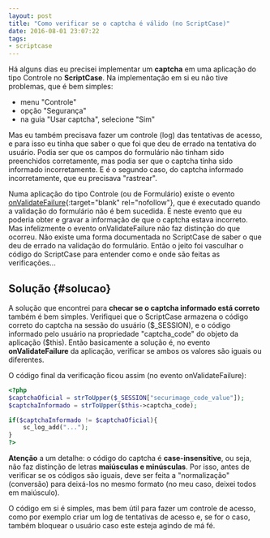 ```yaml
---
layout: post
title: "Como verificar se o captcha é válido (no ScriptCase)"
date: 2016-08-01 23:07:22
tags:
- scriptcase
---
```


Há alguns dias eu precisei implementar um **captcha** em uma aplicação do tipo Controle no **ScriptCase**. Na implementação em si eu não tive problemas, que é bem simples: 

* menu "Controle"
* opção "Segurança"
* na guia "Usar captcha", selecione "Sim"

Mas eu também precisava fazer um controle (log) das tentativas de acesso, e para isso eu tinha que saber o que foi que deu de errado na tentativa do usuário. Podia ser que os campos do formulário não tinham sido preenchidos corretamente, mas podia ser que o captcha tinha sido informado incorretamente. E é o segundo caso, do captcha informado incorretamente, que eu precisava "rastrear".

Numa aplicação do tipo Controle (ou de Formulário) existe o evento [onValidateFailure](http://www.scriptcase.com.br/docs/pt_br/v81/manual_mp.htm#aplicacoes-de-formularios/formularios/eventos/eventos){:target="blank" rel="nofollow"}, que é executado quando a validação do formulário não é bem sucedida. É neste evento que eu poderia obter e gravar a informação de que o captcha estava incorreto. Mas infelizmente o evento onValidateFailure não faz distinção do que ocorreu. Não existe uma forma documentada no ScriptCase de saber o que deu de errado na validação do formulário. Então o jeito foi vasculhar o código do ScriptCase para entender como e onde são feitas as verificações...

## Solução {#solucao}

A solução que encontrei para **checar se o captcha informado está correto** também é bem simples. Verifiquei que o ScriptCase armazena o código correto do captcha na sessão do usuário ($_SESSION), e o código informado pelo usuário na propriedade "captcha_code" do objeto da aplicação ($this). Então basicamente a solução é, no evento **onValidateFailure** da aplicação, verificar se ambos os valores são iguais ou diferentes.

O código final da verificação ficou assim (no evento onValidateFailure):

```php
<?php
$captchaOficial = strToUpper($_SESSION["securimage_code_value"]);
$captchaInformado = strToUpper($this->captcha_code);

if($captchaInformado != $captchaOficial){
	sc_log_add("...");
}
?>
```


**Atenção** a um detalhe: o código do captcha é **case-insensitive**, ou seja, não faz distinção de letras **maiúsculas e minúsculas**. Por isso, antes de verificar se os códigos são iguais, deve ser feita a "normalização" (conversão) para deixá-los no mesmo formato (no meu caso, deixei todos em maiúsculo).

O código em si é simples, mas bem útil para fazer um controle de acesso, como por exemplo criar um log de tentativas de acesso e, se for o caso, também bloquear o usuário caso este esteja agindo de má fé.
